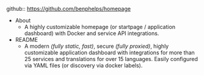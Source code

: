 github:: https://github.com/benphelps/homepage

- About
	- A highly customizable homepage (or startpage / application dashboard) with Docker and service API integrations.
- README
	- A modern *(fully static, fast)*, secure *(fully proxied)*, highly customizable application dashboard with integrations for more than 25 services and translations for over 15 languages. Easily configured via YAML files (or discovery via docker labels).